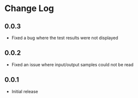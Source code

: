 # Change Log

<!-- ## [Unreleased] -->

## 0.0.3

- Fixed a bug where the test results were not displayed

## 0.0.2

- Fixed an issue where input/output samples could not be read

## 0.0.1

- Initial release
